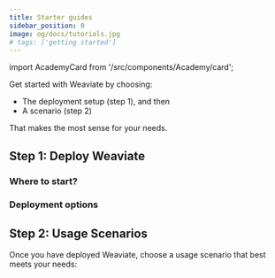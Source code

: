 ```yaml
---
title: Starter guides
sidebar_position: 0
image: og/docs/tutorials.jpg
# tags: ['getting started']
---
```


import AcademyCard from '/src/components/Academy/card';

Get started with Weaviate by choosing:
- The deployment setup (step 1), and then
- A scenario (step 2)

That makes the most sense for your needs.

## Step 1: Deploy Weaviate

### Where to start?

<div class="row __academy_cardgroup">
    <div class="col col--6">
        <AcademyCard
        title="Which setup is right for me?"
        body="Not sure which deployment setup is right for you? Start here!"
        buttonType="Click here"
        badgeType="theory"
        buttonURL="./step-1-deployment/which-weaviate.md"
        />
    </div>
</div>

### Deployment options

<div class="row __academy_cardgroup">
    <div class="col col--4">
        <AcademyCard
        title="Embedded Weaviate"
        body="For basic, quick evaluation. Conveniently launch Weaviate directly from Python or TS/JS and get started in minutes."
        buttonType="Click here"
        badgeType="practical"
        buttonURL="/weaviate/installation/embedded.md"
        />
    </div>
    <div class="col col--4">
        <AcademyCard
        title="Docker-Compose"
        body="For local evaluation & development. Spin up a customizable, local instance of Weaviate, with optional local inference containers and multi-modal models."
        buttonType="Click here"
        badgeType="practical"
        buttonURL="/weaviate/installation/docker-compose.md"
        />
    </div>
    <div class="col col--4">
        <AcademyCard
        title="Weaviate Cloud Services (WCS)"
        body="From evaluation (sandbox) to production. Use our Serverless (infrastructure managed by Weaviate) deployment for a fully managed, scalable, and secure Weaviate instance. No DevOps required."
        buttonType="Click here"
        badgeType="practical"
        buttonURL="/weaviate/installation/weaviate-cloud-services.md"
        />
    </div>
</div>

## Step 2: Usage Scenarios

Once you have deployed Weaviate, choose a usage scenario that best meets your needs:

<div class="row __academy_cardgroup">
    <div class="col col--4">
        <AcademyCard
        title="Search through text data"
        body="Not sure which deployment setup is right for you? Start here!"
        buttonType="Click here"
        badgeType="practical"
        buttonURL="./step-2-scenario/text-search.md"
        />
    </div>
    <div class="col col--4">
        <AcademyCard
        title="Index your own vectors"
        body="For those look to import pre-existing vectors into a vector database. Learn how to store, index and search using your own vectors in Weaviate."
        buttonType="Click here"
        badgeType="practical"
        buttonURL="./step-2-scenario/custom-vectors.mdx"
        />
    </div>
    <div class="col col--4">
        <AcademyCard
        title="Power an AI-app with Weaviate"
        body="Learn how to power AI-applications with powerful search and retrieval augmented generation (RAG) capabilities."
        buttonType="Click here"
        badgeType="practical"
        buttonURL="./step-2-scenario/generative.md"
        />
    </div>
</div>
